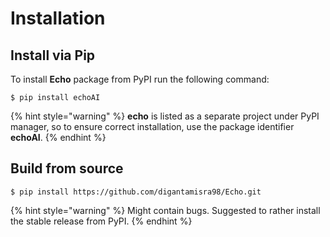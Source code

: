 # Installation

## Install via Pip

 To install **Echo** package from PyPI run the following command:

```
$ pip install echoAI
```

{% hint style="warning" %}
**echo** is listed as a separate project under PyPI manager, so to ensure correct installation, use the package identifier **echoAI**.
{% endhint %}

## Build from source

```
$ pip install https://github.com/digantamisra98/Echo.git
```

{% hint style="warning" %}
Might contain bugs. Suggested to rather install the stable release from PyPI.
{% endhint %}

